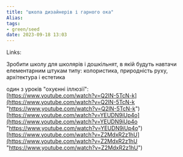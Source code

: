 ```yaml
---
title: "школа дизайнерів і гарного ока"
Alias: 
tags:
- green/seed
date: 2023-09-18 13:03
---
```

Links:  


Зробити школу для школярів і дошкільнят, в якій будуть навтачи елементарним штукам типу: колористика, природність руху, архітектура і естетика


один з уроків "охуєнні іллюзії":  
[https://www.youtube.com/watch?v=Q2IN-5TcN-k](https://www.youtube.com/watch?v=Q2IN-5TcN-k "https://www.youtube.com/watch?v=Q2IN-5TcN-k")  
[https://www.youtube.com/watch?v=YEUDN9iUp4o](https://www.youtube.com/watch?v=YEUDN9iUp4o "https://www.youtube.com/watch?v=YEUDN9iUp4o")  
[https://www.youtube.com/watch?v=Z2MdxR2z1hU](https://www.youtube.com/watch?v=Z2MdxR2z1hU "https://www.youtube.com/watch?v=Z2MdxR2z1hU")  


